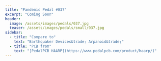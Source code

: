 ```yaml
---
title: "Pandemic Pedal #037"
excerpt: "Coming Soon"
header:
  image: /assets/images/pedals/037.jpg
  teaser: /assets/images/pedals/small/037.jpg
sidebar:
  - title: "Compare to"
    text: "Earthquaker Devices&trade; Arpanoid&trade;"
  - title: "PCB from"
    text: "[PedalPCB HAARP](https://www.pedalpcb.com/product/haarp/)"
---
```


